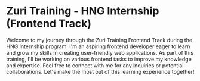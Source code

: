 # Zuri Training - HNG Internship (Frontend Track)

Welcome to my journey through the Zuri Training Frontend Track during the HNG Internship program. I'm an aspiring frontend developer eager to learn and grow my skills in creating user-friendly web applications. As part of this training, I'll be working on various frontend tasks to improve my knowledge and expertise. Feel free to connect with me for any inquiries or potential collaborations. Let's make the most out of this learning experience together!
